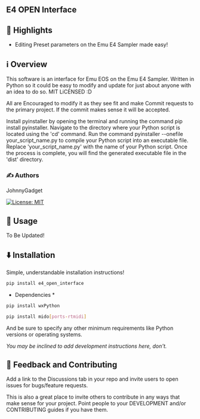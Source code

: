 ## E4 OPEN Interface


## 🌟 Highlights

- Editing Preset parameters on the Emu E4 Sampler made easy!


## ℹ️ Overview

This software is an interface for Emu EOS on the Emu E4 Sampler. Written in Python so it could be easy to modify and update for just about anyone with an idea to do so. MIT LiCENSED :D


All are Encouraged to modify it as they see fit and make Commit requests to the primary project. If the commit makes sense it will be accepted.

Install pyinstaller by opening the terminal and running the command pip install pyinstaller.
Navigate to the directory where your Python script is located using the 'cd' command.
Run the command pyinstaller --onefile your_script_name.py to compile your Python script into an executable file. Replace 'your_script_name.py' with the name of your Python script.
Once the process is complete, you will find the generated executable file in the 'dist' directory.

### ✍️ Authors

JohnnyGadget

[![License: MIT](https://cdn.prod.website-files.com/5e0f1144930a8bc8aace526c/65dd9eb5aaca434fac4f1c34_License-MIT-blue.svg)](/LICENSE)


## 🚀 Usage

To Be Updated!


## ⬇️ Installation

Simple, understandable installation instructions!

```bash
pip install e4_open_interface
```
* Dependencies *
```bash
pip install wxPython
```

```bash
pip install mido[ports-rtmidi]
```



And be sure to specify any other minimum requirements like Python versions or operating systems.

*You may be inclined to add development instructions here, don't.*


## 💭 Feedback and Contributing

Add a link to the Discussions tab in your repo and invite users to open issues for bugs/feature requests.

This is also a great place to invite others to contribute in any ways that make sense for your project. Point people to your DEVELOPMENT and/or CONTRIBUTING guides if you have them.
